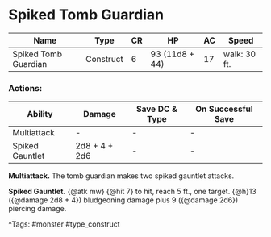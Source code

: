 # Spiked Tomb Guardian

| Name | Type | CR | HP | AC | Speed |
|------|------|----|----|----|-------|
| Spiked Tomb Guardian | Construct | 6 | 93 (11d8 + 44) | 17 | walk: 30 ft. |

### Actions:

| Ability | Damage | Save DC & Type | On Successful Save |
|---------|--------|----------------|--------------------|
| Multiattack | - | - | - |
| Spiked Gauntlet | 2d8 + 4 + 2d6 | - | - |


**Multiattack.** The tomb guardian makes two spiked gauntlet attacks.

**Spiked Gauntlet.** {@atk mw} {@hit 7} to hit, reach 5 ft., one target. {@h}13 ({@damage 2d8 + 4}) bludgeoning damage plus 9 ({@damage 2d6}) piercing damage.

^Tags: #monster #type_construct